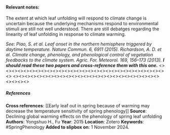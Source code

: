 #### **Relevant notes**:
The extent at which leaf unfolding will respond to climate change is uncertain because the underlying mechanisms respond to environmental stimuli are still not well understood. There are still debatges regarding the linearity of leaf unfolding in response to climate warming. 

*See: Piao, S. et al. Leaf onset in the northern hemisphere triggered by daytime temperature. Nature Commun. 6, 6911 (2015).*
*Richardson, A. D. et al. Climate change, phenology, and phenological control of vegetation feedbacks to the climate system. Agric. For. Meteorol. 169, 156–173 (2013).*
***I should read these two papers and cross-reference them with this one.*** 
<><><><><><><><><><><><><><><><><><><><><><><><><><><><><>
<><><><><><><><><><><><><><><><><><><><><><><><><><><><><>
##### References
**Cross references**:
[[Early leaf out in spring because of warming may decrease the temperature sensitivity of spring phenology]]
**Source**: Declining global warming effects on the phenology of spring leaf unfolding
**Authors**: Yongshuo H., Fu
**Year**: 2015
**Location**: Zotero
**Keywords**: #SpringPhenology 
**Added to slipbox on**:  1 November 2024. 